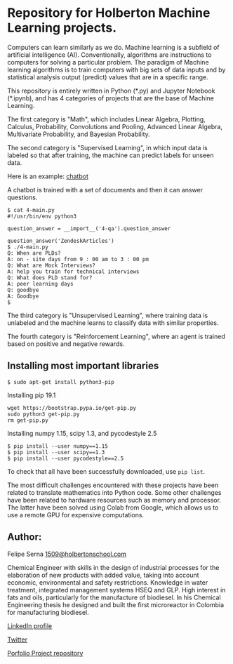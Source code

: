 # Repository for Holberton Machine Learning projects.
Computers can learn similarly as we do. Machine learning is a subfield of artificial intelligence (AI). Conventionally, algorithms are instructions to computers for solving a particular problem. The paradigm of Machine learning algorithms is to train computers with big sets of data inputs and by statistical analysis output (predict) values that are in a specific range.

This repository is entirely written in Python (*.py) and Jupyter Notebook (\*.ipynb), and has 4 categories of projects that are the base of Machine Learning.

The first category is "Math", which includes Linear Algebra, Plotting, Calculus, Probability, Convolutions and Pooling, Advanced Linear Algebra, Multivariate Probability, and Bayesian Probability.

The second category is "Supervised Learning", in which input data is labeled so that after training, the machine can predict labels for unseen data.

Here is an example: [chatbot](https://github.com/felipeserna/holbertonschool-machine_learning/tree/master/supervised_learning/0x13-qa_bot)

A chatbot is trained with a set of documents and then it can answer questions.
```
$ cat 4-main.py
#!/usr/bin/env python3

question_answer = __import__('4-qa').question_answer

question_answer('ZendeskArticles')
$ ./4-main.py
Q: When are PLDs?
A: on - site days from 9 : 00 am to 3 : 00 pm
Q: What are Mock Interviews?
A: help you train for technical interviews
Q: What does PLD stand for?
A: peer learning days
Q: goodbye
A: Goodbye
$
```

The third category is "Unsupervised Learning", where training data is unlabeled and the machine learns to classify data with similar properties.

The fourth category is "Reinforcement Learning", where an agent is trained based on positive and negative rewards.

## Installing most important libraries
```
$ sudo apt-get install python3-pip
```
Installing pip 19.1
```
wget https://bootstrap.pypa.io/get-pip.py
sudo python3 get-pip.py
rm get-pip.py
```
Installing numpy 1.15, scipy 1.3, and pycodestyle 2.5
```
$ pip install --user numpy==1.15
$ pip install --user scipy==1.3
$ pip install --user pycodestyle==2.5
```
To check that all have been successfully downloaded, use `pip list`.

The most difficult challenges encountered with these projects have been related to translate mathematics into Python code. Some other challenges have been related to hardware resources such as memory and processor. The latter have been solved using Colab from Google, which allows us to use a remote GPU for expensive computations.

## Author:
Felipe Serna <1509@holbertonschool.com>

Chemical Engineer with skills in the design of industrial processes for the elaboration of new products with added value, taking into account economic, environmental and safety restrictions. Knowledge in water treatment, integrated management systems HSEQ and GLP. High interest in fats and oils, particularly for the manufacture of biodiesel. In his Chemical Engineering thesis he designed and built the first microreactor in Colombia for manufacturing biodiesel.

[LinkedIn profile](https://www.linkedin.com/in/felipesernabarbosa/)

[Twitter](https://twitter.com/felipesernabar1)

[Porfolio Project repository](https://github.com/skillshare-mentorship/holberton-live-experience)
